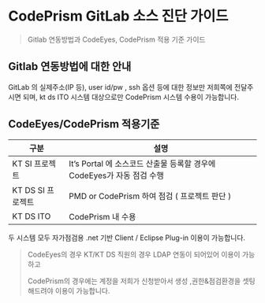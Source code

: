 # CodePrism GitLab 소스 진단 가이드

> Gitlab 연동방법과 CodeEyes, CodePrism 적용 기준 가이드



## Gitlab 연동방법에 대한 안내

GitLab 의 실제주소(IP 등), user id/pw , ssh 옵션 등에 대한 정보만 저희쪽에 전달주시면 되며, kt ds ITO 시스템 대상으로만 CodePrism 시스템 수용이 가능합니다. 

## CodeEyes/CodePrism 적용기준

| 구분              | 설명                                                         |
| ----------------- | ------------------------------------------------------------ |
| KT SI 프로젝트    | It’s Portal 에 소스코드 산출물 등록할 경우에 CodeEyes가 자동 점검 수행 |
| KT DS SI 프로젝트 | PMD or CodePrism 하여 점검 ( 프로젝트 판단 )                 |
| KT DS ITO         | CodePrism 내 수용                                            |

두 시스템 모두 자가점검용 .net 기반 Client / Eclipse Plug-in 이용이 가능합니다. 
 

> CodeEyes의 경우 KT/KT DS 직원의 경우 LDAP 연동이 되어있어 이용이 가능하고
>
> CodePrism의 경우에는 계정을 저희가 신청받아서 생성 ,권한&점검환경을 셋팅해드려야 이용이 가능합니다. 

